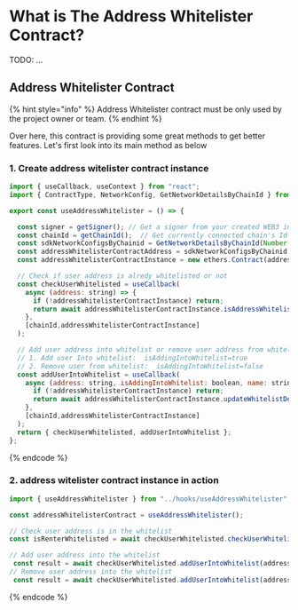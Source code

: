 # What is The Address Whitelister Contract?

TODO: ...


## Address Whitelister Contract

{% hint style="info" %}
Address Whitelister contract must be only used by the project owner or team.
{% endhint %}

Over here, this contract is providing some great methods to get better features.
Let's first look into its main method as below  

### 1. Create address witelister contract instance
```javascript
import { useCallback, useContext } from "react";
import { ContractType, NetworkConfig, GetNetworkDetailsByChainId } from "@nftsafe/sdk";

export const useAddressWhitelister = () => {

  const signer = getSigner(); // Get a signer from your created WEB3 instance or provider 
  const chainId = getChainId();  // Get currently connected chain's Id from your created WEB3 instance or provider
  const sdkNetworkConfigsByChainid = GetNetworkDetailsByChainId(Number(chainId)); // Note: ChainId must be supported chainId
  const addressWhitelisterContractAddress = sdkNetworkConfigsByChainid.addressWhitelisterContractAddresses;
  const addressWhitelisterContractInstance = new ethers.Contract(addressWhitelisterContractAddress, AddressWhitelisterAbi, signer)

  // Check if user address is alredy whitelisted or not
  const checkUserWhitelisted = useCallback(
    async (address: string) => {
      if (!addressWhitelisterContractInstance) return;
      return await addressWhitelisterContractInstance.isAddressWhitelisted(address);
    },
    [chainId,addressWhitelisterContractInstance]
  );

  // Add user address into whitelist or remove user address from whitelist
  // 1. Add user Into whitelist:  isAddingIntoWhitelist=true 
  // 2. Remove user from whitelist:  isAddingIntoWhitelist=false 
  const addUserIntoWhitelist = useCallback(
    async (address: string, isAddingIntoWhitelist: boolean, name: string) => {
      if (!addressWhitelisterContractInstance) return;
      return await addressWhitelisterContractInstance.updateWhitelistDetails(address, isAddingIntoWhitelist, name);
    },
    [chainId,addressWhitelisterContractInstance]
  );
  return { checkUserWhitelisted, addUserIntoWhitelist };
};

```
{% endcode %}


### 2. address witelister contract instance in action

```javascript
import { useAddressWhitelister } from "../hooks/useAddressWhitelister";

const addressWhitelisterContract = useAddressWhitelister();

// Check user address is in the whitelist
const isRenterWhitelisted = await checkUserWhitelisted.checkUserWhitelisted(address)

// Add user address into the whitelist
 const result = await checkUserWhitelisted.addUserIntoWhitelist(address, true , name);
// Remove user address into the whitelist
 const result = await checkUserWhitelisted.addUserIntoWhitelist(address, false, name);
```
{% endcode %}